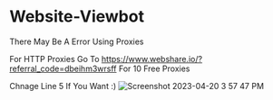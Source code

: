 # Website-Viewbot

There May Be A Error Using Proxies

For HTTP Proxies Go To https://www.webshare.io/?referral_code=dbeihm3wrsff For 10 Free Proxies

Chnage Line 5 If You Want :)
![Screenshot 2023-04-20 3 57 47 PM]([https://user-images.githubusercontent.com/125522073/233504102-332cd9ca-1d81-40d4-9cae-dee2db69cb0d.png](https://user-images.githubusercontent.com/130817692/235808483-8bcf8c6f-3886-4f65-a6df-c7107ca8d33d.png))
